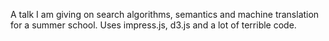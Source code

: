 A talk I am giving on search algorithms, semantics and machine translation for a summer school.
Uses impress.js, d3.js and a lot of terrible code.
